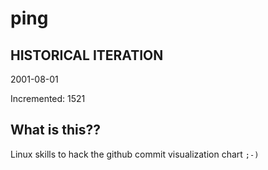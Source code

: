 # ping

## HISTORICAL ITERATION
2001-08-01

Incremented: 1521

## What is this?? 
Linux skills to hack the github commit visualization chart `;-)`
